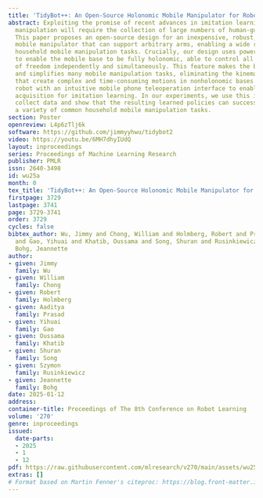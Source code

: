 ```yaml
---
title: 'TidyBot++: An Open-Source Holonomic Mobile Manipulator for Robot Learning'
abstract: Exploiting the promise of recent advances in imitation learning for mobile
  manipulation will require the collection of large numbers of human-guided demonstrations.
  This paper proposes an open-source design for an inexpensive, robust, and flexible
  mobile manipulator that can support arbitrary arms, enabling a wide range of real-world
  household mobile manipulation tasks. Crucially, our design uses powered casters
  to enable the mobile base to be fully holonomic, able to control all planar degrees
  of freedom independently and simultaneously. This feature makes the base more maneuverable
  and simplifies many mobile manipulation tasks, eliminating the kinematic constraints
  that create complex and time-consuming motions in nonholonomic bases. We equip our
  robot with an intuitive mobile phone teleoperation interface to enable easy data
  acquisition for imitation learning. In our experiments, we use this interface to
  collect data and show that the resulting learned policies can successfully perform
  a variety of common household mobile manipulation tasks.
section: Poster
openreview: L4p6zTlj6k
software: https://github.com/jimmyyhwu/tidybot2
video: https://youtu.be/6MH7dhyIUdQ
layout: inproceedings
series: Proceedings of Machine Learning Research
publisher: PMLR
issn: 2640-3498
id: wu25a
month: 0
tex_title: 'TidyBot++: An Open-Source Holonomic Mobile Manipulator for Robot Learning'
firstpage: 3729
lastpage: 3741
page: 3729-3741
order: 3729
cycles: false
bibtex_author: Wu, Jimmy and Chong, William and Holmberg, Robert and Prasad, Aaditya
  and Gao, Yihuai and Khatib, Oussama and Song, Shuran and Rusinkiewicz, Szymon and
  Bohg, Jeannette
author:
- given: Jimmy
  family: Wu
- given: William
  family: Chong
- given: Robert
  family: Holmberg
- given: Aaditya
  family: Prasad
- given: Yihuai
  family: Gao
- given: Oussama
  family: Khatib
- given: Shuran
  family: Song
- given: Szymon
  family: Rusinkiewicz
- given: Jeannette
  family: Bohg
date: 2025-01-12
address:
container-title: Proceedings of The 8th Conference on Robot Learning
volume: '270'
genre: inproceedings
issued:
  date-parts:
  - 2025
  - 1
  - 12
pdf: https://raw.githubusercontent.com/mlresearch/v270/main/assets/wu25a/wu25a.pdf
extras: []
# Format based on Martin Fenner's citeproc: https://blog.front-matter.io/posts/citeproc-yaml-for-bibliographies/
---
```

